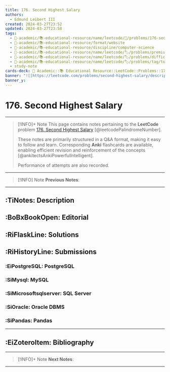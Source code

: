 ```yaml
---
title: 176. Second Highest Salary
authors:
  - Edmund Leibert III
created: 2024-03-27T23:52
updated: 2024-03-27T23:58
tags:
  - 🔴-academic/📚-educational-resource/name/leetcode/🔖/problems/176-second-highest-problem
  - 🔴-academic/📚-educational-resource/format/website
  - 🔴-academic/📚-educational-resource/discipline/computer-science
  - 🔴-academic/📚-educational-resource/name/leetcode/🏷️/problems/premium/no
  - 🔴-academic/📚-educational-resource/name/leetcode/🏷️/problems/difficulty/medium
  - 🔴-academic/📚-educational-resource/name/leetcode/🏷️/problems/tag/topic/database
  - study-note
cards-deck: 🔴 Academic::📚 Educational Resource::LeetCode::Problems::176. Second Highest Salary
banner: "![[https://leetcode.com/problems/second-highest-salary/description/]]"
banner_y: 
---
```


# 176. Second Highest Salary

---

> [!INFO]+ Note
> This page contains notes pertaining to the **LeetCode** problem [176. Second Highest Salary](https://leetcode.com/problems/second-highest-salary/description/) [@leetcodePalindromeNumber].
> 
> These notes are primarily structured in a Q&A format, making it easy to follow and learn. Corresponding **Anki** flashcards are available, enabling efficient revision and reinforcement of the concepts [@ankitectsAnkiPowerfulIntelligent].
> 
> Performance of attempts are also recorded.

---

> [!INFO] Note
> **Previous Notes**:
> 

---

## :TiNotes: Description

## :BoBxBookOpen: Editorial

## :RiFlaskLine: Solutions

## :RiHistoryLine: Submissions

### :EiPostgreSQL: PostgreSQL

### :SiMysql: MySQL

### :SiMicrosoftsqlserver: SQL Server

### :SiOracle: Oracle DBMS

### :SiPandas: Pandas


---

## :EiZoteroItem: Bibliography

---

> [!INFO]+ Note
> **Next Notes**:
> 

---